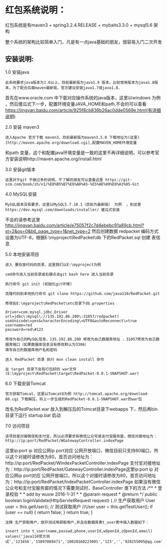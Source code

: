 
<h1>红包系统说明：</h1>

红包系统是有maven3 + spring3.2.4.RELEASE + mybaits3.3.0 + mysql5.6 架构

整个系统的架构比较简单入门，凡是有一点java基础的朋友，很容易入门二次开发

<h2>安装说明:</h2>

1.0 安装java

	此系统要求java版本为1.6以上，目前最新版为java1.9 版本，比较常用版本为java1.8版本，为了配合后面maven最新版，官方建议安装java1.7或java1.8.
首先在www.oracle.com 中下载对应操作系统的java版本，这里以windows 为例 ，然后傻瓜式下一步，配置环境变量JAVA_HOME和path,不会的可以查看
https://jingyan.baidu.com/article/925f8cb836b26ac0dde0569e.html(有详细说明)

2.0 安装 maven3 

	进入Apache 官方下载 maven3，目前最新版为maven3.5.0 下载地址为(这里)[http://maven.apache.org/download.cgi],配置MAVEN_HOME环境变量
和path 变量，这个和配置java环境变量是一致的这里不再详细说明，可以参考官方安装说明http://maven.apache.org/install.html

3.0 安装git版本

	这里对于git 不做过多的说明，不了解的朋友可以查看这里 https://git-scm.com/book/zh/v1/%E8%B5%B7%E6%AD%A5-%E5%AE%89%E8%A3%85-Git

4.0 MySQL安装

	MySQL版本没有要求，这里以MySQL5.7.18.1（目前为最新版） 为例  ，到这里https://dev.mysql.com/downloads/installer/ 傻瓜式安装
不会的请参考这里 http://jingyan.baidu.com/article/e75057f2c7d4ebebc91a89cb.html?st=2&os=0&bd_page_type=1&net_type=2
然后创建数据 redpacket 编码方式设置为UTF-8，根据E:\myproject\RedPacket\db 下的RedPacket.sql 创建 表信息


5.0 本地安装项目

	进入 要存放代码的目录，这里我们以E:\myproject为例
	
	cmd命令进入当前目录或右键点击git bash here 进入当前目录
	
	执行命令 git init (初始化git环境)
	
	克隆代码到本地执行命令 git clone https://github.com/java110/RedPacket.git
	
	修改在E:\myproject\RedPacket\etc目录下db.properties
	
	driver=com.mysql.jdbc.Driver
	url=jdbc\:mysql\://135.192.86.200\:31057/redpacket?useUnicode\=yes&characterEncoding\=UTF8&autoReconnect\=true
	username=red
	password=red\#123
	
	修改为自己的MySQL信息，135.192.86.200 修改为自己数据库地址 ，31057修改为自己数据库端口（如果数据库信息没有修改默认为3306）
	填写自己的数据库用户名和密码
	
	进入 RedPacket 目录 执行 mvn clean install 命令 
	
	在 target 目录下会有打包好的 war文件 (E:\myproject\RedPacket\target\RedPacket-0.0.1-SNAPSHOT.war)
	
6.0 下载安装Tomcat

	官方获取Tomcat，这里以Tomcat8为例 http://tomcat.apache.org/download-80.cgi 下载解压，将上一步生成的RedPacket-0.0.1-SNAPSHOT.war的war包
改名为RedPacket.war 放入到解压后的Tomcat目录下webapps 下，然后再bin 目录下运行 startup.bat 启动

7.0 访问项目

	该项目是对接微信和支付宝，所以必须要求有微信公众号或支付宝服务窗，微信对接地址为：http://ip:port/RedPacket/WGatewayController.indexPage
这里ip:port ip 对应公网ip port对应 公网开放端口，微信目前只支持80端口，所以这个对接时请修改为80，首页访问地址为：http://ip:port/RedPacket/WIndexPacketController.indexPage
支付宝对接地址为：http://ip:port/RedPacket/GatewayController.indexPage这里ip:port ip 对应公网ip port对应 公网开放端口，所以这个对接时请修改为80，首页访问地址为：http://ip:port/RedPacket/IndexPacketController.indexPage
	如果没有微信公众号和支付宝服务窗的情况下需要测试时，BaseController 类下的方法
	/**
	 * 登录校验
	 * 
	 * add by wuxw 2016-1-31
	 * 
	 * @param request
	 * @return
	 */
	public boolean loginValidate(HttpServletRequest request) {
		// 生产获取用户
		User user = this.getUser();
		// 测试获取用户
		 //User user = this.getTestUser();
		if (user == null) {
			return false;
		}
		return true;
	}
	
	注释 生产获取用户，放开测试用获取用户,并且在数据库表t_user表中插入数据如下：
	
	insert into t_user(name,passwd,phone,userId,wOpenId,zOpenId,email) 
	values('java110官方测试','123456','15897089471','10020160223001','123','','928255095@qq.com');
	
	
	


